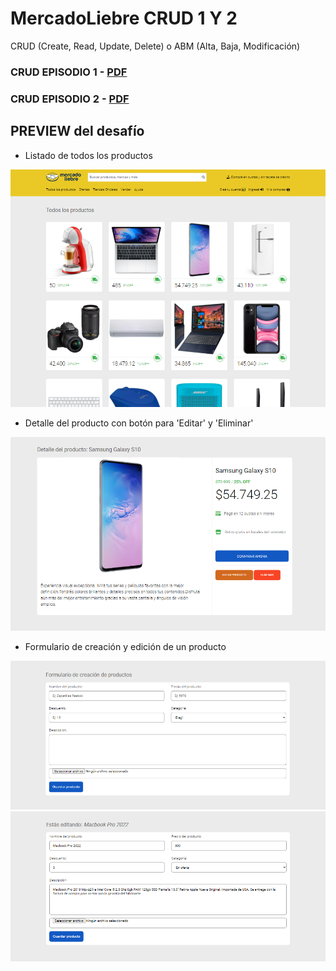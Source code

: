 # MercadoLiebre CRUD 1 Y 2
CRUD (Create, Read, Update, Delete) o ABM (Alta, Baja, Modificación)

### CRUD EPISODIO 1 - [PDF](https://github.com/EveNavarro/MercadoLiebreCRUD1y2/blob/master/Ej-pdf/CRUD%20Episodio%20I.pdf)
### CRUD EPISODIO 2 - [PDF](https://github.com/EveNavarro/MercadoLiebreCRUD1y2/blob/master/Ej-pdf/CRUD%20Episodio%20II.pdf)

## PREVIEW del desafío

- Listado de todos los productos
<img src="https://github.com/EveNavarro/MercadoLiebreCRUD1y2/blob/master/public/images/C1%20todos-los-productos.png">

- Detalle del producto con botón para 'Editar' y 'Eliminar' 
<img src="https://github.com/EveNavarro/MercadoLiebreCRUD1y2/blob/master/public/images/detalle-producto.png">

- Formulario de creación y edición de un producto
<img src="https://github.com/EveNavarro/MercadoLiebreCRUD1y2/blob/master/public/images/C1%20form-creacion-producto.png">
<img src="https://github.com/EveNavarro/MercadoLiebreCRUD1y2/blob/master/public/images/C1%20form-edicion-producto.png">
